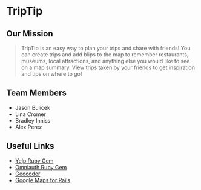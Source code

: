 # TripTip

## Our Mission

>TripTip is an easy way to plan your trips and share with friends! You can create trips and add blips to the map to remember restaurants, museums, local attractions, and anything else you would like to see on a map summary. View trips taken by your friends to get inspiration and tips on where to go!

## Team Members

* Jason Bulicek
* Lina Cromer
* Bradley Inniss
* Alex Perez

## Useful Links
* [Yelp Ruby Gem](https://github.com/Yelp/yelp-ruby)
* [Omniauth Ruby Gem](https://github.com/omniauth/omniauth)
* [Geocoder](http://www.rubygeocoder.com/)
* [Google Maps for Rails](https://github.com/apneadiving/Google-Maps-for-Rails)
